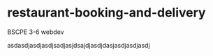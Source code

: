 # restaurant-booking-and-delivery
BSCPE 3-6 webdev

asdasdjasdjasdjsadjasjdsajdjasdjdasjasdjasdjasdj
